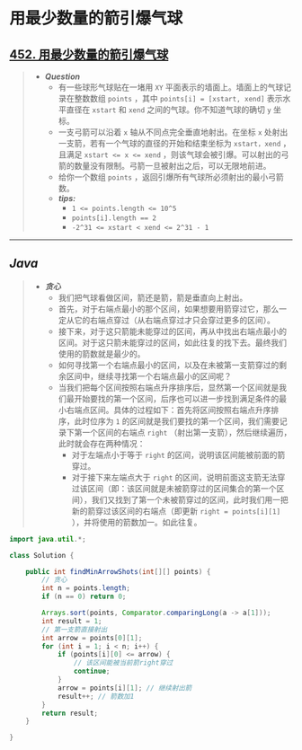 # 用最少数量的箭引爆气球

## [452. 用最少数量的箭引爆气球](https://leetcode.cn/problems/minimum-number-of-arrows-to-burst-balloons/)

> - ***Question***
>   - 有一些球形气球贴在一堵用 `XY` 平面表示的墙面上。墙面上的气球记录在整数数组 `points` ，其中 `points[i] = [xstart, xend]` 表示水平直径在 `xstart` 和 `xend` 之间的气球。你不知道气球的确切 `y` 坐标。
>   - 一支弓箭可以沿着 `x` 轴从不同点完全垂直地射出。在坐标 `x` 处射出一支箭，若有一个气球的直径的开始和结束坐标为 `xstart，xend` ， 且满足 `xstart <= x <= xend` ，则该气球会被引爆。可以射出的弓箭的数量没有限制。弓箭一旦被射出之后，可以无限地前进。
>   - 给你一个数组 `points` ，返回引爆所有气球所必须射出的最小弓箭数。
>   - ***tips:***
>     - `1 <= points.length <= 10^5`
>     - `points[i].length == 2`
>     - `-2^31 <= xstart < xend <= 2^31 - 1`

---

## *Java*

> - ***贪心***
>   - 我们把气球看做区间，箭还是箭，箭是垂直向上射出。
>   - 首先，对于右端点最小的那个区间，如果想要用箭穿过它，那么一定从它的右端点穿过（从右端点穿过才只会穿过更多的区间）。
>   - 接下来，对于这只箭能未能穿过的区间，再从中找出右端点最小的区间。对于这只箭未能穿过的区间，如此往复的找下去。最终我们使用的箭数就是最少的。
>   - 如何寻找第一个右端点最小的区间，以及在未被第一支箭穿过的剩余区间中，继续寻找第一个右端点最小的区间呢？
>   - 当我们把每个区间按照右端点升序排序后，显然第一个区间就是我们最开始要找的第一个区间，后序也可以进一步找到满足条件的最小右端点区间。具体的过程如下：首先将区间按照右端点升序排序，此时位序为 `1` 的区间就是我们要找的第一个区间，我们需要记录下第一个区间的右端点 `right` （射出第一支箭），然后继续遍历，此时就会存在两种情况：
>     - 对于左端点小于等于 `right` 的区间，说明该区间能被前面的箭穿过。
>     - 对于接下来左端点大于 `right` 的区间，说明前面这支箭无法穿过该区间（即：该区间就是未被箭穿过的区间集合的第一个区间），我们又找到了第一个未被箭穿过的区间，此时我们用一把新的箭穿过该区间的右端点（即更新 `right = points[i][1]` ），并将使用的箭数加一。如此往复。

```java
import java.util.*;

class Solution {

    public int findMinArrowShots(int[][] points) {
        // 贪心
        int n = points.length;
        if (n == 0) return 0;

        Arrays.sort(points, Comparator.comparingLong(a -> a[1]));
        int result = 1;
        // 第一支箭直接射出
        int arrow = points[0][1];
        for (int i = 1; i < n; i++) {
            if (points[i][0] <= arrow) {
                // 该区间能被当前箭right穿过
                continue;
            }
            arrow = points[i][1]; // 继续射出箭
            result++; // 箭数加1
        }
        return result;
    }

}
```
